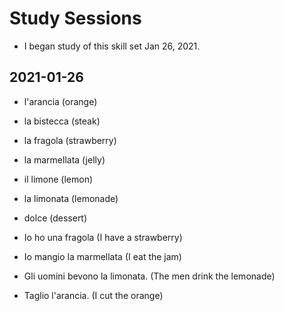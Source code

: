# Study Sessions
* I began study of this skill set Jan 26, 2021.

## 2021-01-26
* l'arancia (orange) 
* la bistecca (steak)
* la fragola (strawberry)
* la marmellata (jelly) 
* il limone (lemon)
* la limonata (lemonade) 
* dolce (dessert) 

* Io ho una fragola (I have a strawberry) 
* Io mangio la marmellata (I eat the jam)
* Gli uomini bevono la limonata. (The men drink the lemonade)
* Taglio l'arancia. (I cut the orange) 
